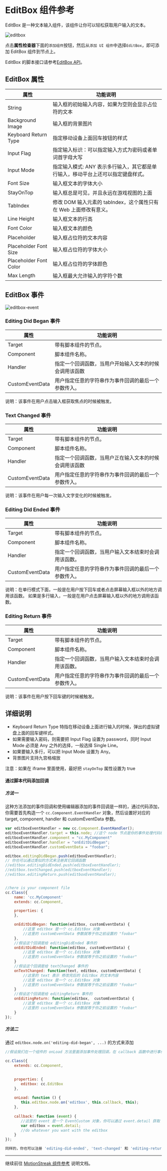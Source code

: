 # EditBox 组件参考

EditBox 是一种文本输入组件，该组件让你可以轻松获取用户输入的文本。

![editbox](./editbox/editbox.png)

点击**属性检查器**下面的`添加组件`按钮，然后从`添加 UI 组件`中选择`EditBox`，即可添加 EditBox 组件到节点上。

EditBox 的脚本接口请参考[EditBox API](../api/classes/EditBox.html)。

## EditBox 属性

| 属性                   | 功能说明                                                                         |
| --------------         | -----------                                                                      |
| String                 | 输入框的初始输入内容，如果为空则会显示占位符的文本                               |
| Background Image       | 输入框的背景图片                                                                 |
| Keyboard Return Type   | 指定移动设备上面回车按钮的样式                                                   |
| Input Flag             | 指定输入标识：可以指定输入方式为密码或者单词首字母大写                           |
| Input Mode             | 指定输入模式: ANY 表示多行输入，其它都是单行输入，移动平台上还可以指定键盘样式。 |
| Font Size              | 输入框文本的字体大小                                                             |
| StayOnTop              | 输入框总是可见，并且永远在游戏视图的上面                                         |
| TabIndex               | 修改 DOM 输入元素的 tabIndex，这个属性只有在 Web 上面修改有意义。                |
| Line Height            | 输入框文本的行高                                                                 |
| Font Color             | 输入框文本的颜色                                                                 |
| Placeholder            | 输入框占位符的文本内容                                                           |
| Placeholder Font Size  | 输入框占位符的字体大小                                                           |
| Placeholder Font Color | 输入框占位符的字体颜色                                                           |
| Max Length             | 输入框最大允许输入的字符个数                                                     |

## EditBox 事件

![editbox-event](./editbox/editbox-event.png)

### Editing Did Began 事件
| 属性            | 功能说明                                               |
| --------------  | -----------                                            |
| Target          | 带有脚本组件的节点。                                   |
| Component       | 脚本组件名称。                                         |
| Handler         | 指定一个回调函数，当用户开始输入文本的时候会调用该函数 |
| CustomEventData | 用户指定任意的字符串作为事件回调的最后一个参数传入。   |

 说明：该事件在用户点击输入框获取焦点的时候被触发。


### Text Changed 事件
| 属性            | 功能说明                                               |
| --------------  | -----------                                            |
| Target          | 带有脚本组件的节点。                                   |
| Component       | 脚本组件名称。                                         |
| Handler         | 指定一个回调函数，当用户正在输入文本的时候会调用该函数 |
| CustomEventData | 用户指定任意的字符串作为事件回调的最后一个参数传入。   |

说明：该事件在用户每一次输入文字变化的时候被触发。

### Editing Did Ended 事件
| 属性            | 功能说明                                             |
| --------------  | -----------                                          |
| Target          | 带有脚本组件的节点。                                 |
| Component       | 脚本组件名称。                                       |
| Handler         | 指定一个回调函数，当用户输入文本结束时会调用该函数。 |
| CustomEventData | 用户指定任意的字符串作为事件回调的最后一个参数传入。 |

说明：在单行模式下面，一般是在用户按下回车或者点击屏幕输入框以外的地方调用该函数。
如果是多行输入，一般是在用户点击屏幕输入框以外的地方调用该函数。

### Editing Return 事件
| 属性            | 功能说明                                             |
| --------------  | -----------                                          |
| Target          | 带有脚本组件的节点。                                 |
| Component       | 脚本组件名称。                                       |
| Handler         | 指定一个回调函数，当用户输入文本结束时会调用该函数。 |
| CustomEventData | 用户指定任意的字符串作为事件回调的最后一个参数传入。 |

说明：该事件在用户按下回车键的时候被触发。

## 详细说明

- Keyboard Return Type 特指在移动设备上面进行输入的时候，弹出的虚拟键盘上面的回车键样式。
- 如果需要输入密码，则需要把 Input Flag 设置为 password，同时 Input Mode 必须是 Any 之外的选择，一般选择 Single Line。
- 如果要输入多行，可以把 Input Mode 设置为 Any。
- 背景图片支持九宫格缩放

注意：如果在 iframe 里面使用，最好把 `stayOnTop` 属性设置为 true

#### 通过脚本代码添加回调

##### 方法一

这种方法添加的事件回调和使用编辑器添加的事件回调是一样的，通过代码添加，
你需要首先构造一个 `cc.Component.EventHandler` 对象，然后设置好对应的 target, component, handler 和 customEventData 参数。

```js
var editboxEventHandler = new cc.Component.EventHandler();
editboxEventHandler.target = this.node; //这个 node 节点是你的事件处理代码组件所属的节点
editboxEventHandler.component = "cc.MyComponent"
editboxEventHandler.handler = "onEditDidBegan";
editboxEventHandler.customEventData = "foobar";

editbox.editingDidBegan.push(editboxEventHandler);
// 你也可以通过类似的方式来注册其它回调函数
//editbox.editingDidEnded.push(editboxEventHandler);
//editbox.textChanged.push(editboxEventHandler);
//editbox.editingReturn.push(editboxEventHandler);


//here is your component file
cc.Class({
    name: 'cc.MyComponent'
    extends: cc.Component,

    properties: {
    },

    onEditDidBegan: function(editbox, customEventData) {
        //这里 editbox 是一个 cc.EditBox 对象
        //这里的 customEventData 参数就等于你之前设置的 "foobar"
    },
    //假设这个回调是给 editingDidEnded 事件的
    onEditDidEnded: function(editbox, customEventData) {
        //这里 editbox 是一个 cc.EditBox 对象
        //这里的 customEventData 参数就等于你之前设置的 "foobar"
    }
    //假设这个回调是给 textChanged 事件的
    onTextChanged: function(text, editbox, customEventData) {
        //这里的 text 表示 修改完后的 EditBox 的文本内容
        //这里 editbox 是一个 cc.EditBox 对象
        //这里的 customEventData 参数就等于你之前设置的 "foobar"
    }
    //假设这个回调是给 editingReturn 事件的
    onEditingReturn: function(editbox,  customEventData) {
        //这里 editbox 是一个 cc.EditBox 对象
        //这里的 customEventData 参数就等于你之前设置的 "foobar"
    }
});
```


##### 方法二

通过 `editbox.node.on('editing-did-began', ...)` 的方式来添加

```js
//假设我们在一个组件的 onLoad 方法里面添加事件处理回调，在 callback 函数中进行事件处理:

cc.Class({
    extends: cc.Component,

	
    properties: {
       editbox: cc.EditBox
    },
    
    onLoad: function () {
       this.editbox.node.on('editbox', this.callback, this);
    },
    
    callback: function (event) {
       //这里的 event 是一个 EventCustom 对象，你可以通过 event.detail 获取 EditBox 组件
       var editbox = event.detail;
       //do whatever you want with the editbox
    }
});

同样的，你也可以注册 'editing-did-ended', 'text-changed' 和 'editing-return' 事件，这些事件的回调函数的参数与 'editing-did-began' 的参数一致。

```
<hr>

继续前往 [MotionStreak 组件参考](motion-streak.md) 说明文档。

